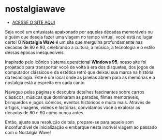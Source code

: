# nostalgiawave

* [ACESSE O SITE AQUI](https://nostalgiawave.netlify.app)

 Seja você um entusiasta apaixonado por aquelas décadas memoráveis ou alguém que deseja fazer uma viagem no tempo virtual, você está no lugar certo! O **Nostalgia Wave** é um site que mergulha profundamente nas décadas de 80 e 90, celebrando a cultura, a música, a tecnologia e o estilo dessas épocas inesquecíveis.

Inspirado pelo icônico sistema operacional **Windows 95**, nosso site foi projetado para transportar você de volta à era dos disquetes, dos jogos de computador clássicos e da estética retrô que deixou sua marca na história da tecnologia. Este é um local onde as janelas abrem para as memórias e a nostalgia está à espreita em cada canto

Navegue pelas páginas e descubra detalhes fascinantes sobre carros clássicos, músicas que dominaram as paradas, filmes memoráveis, brinquedos e jogos icônicos, eventos históricos e muito mais. Através de artigos, imagens, vídeos e histórias, convidamos você a explorar as décadas de 80 e 90 como nunca antes.

Então, ajuste sua resolução de tela, prepare-se para aquele som inconfundível de inicialização e embarque nesta incrível viagem ao passado com o Nostalgia Wave!
